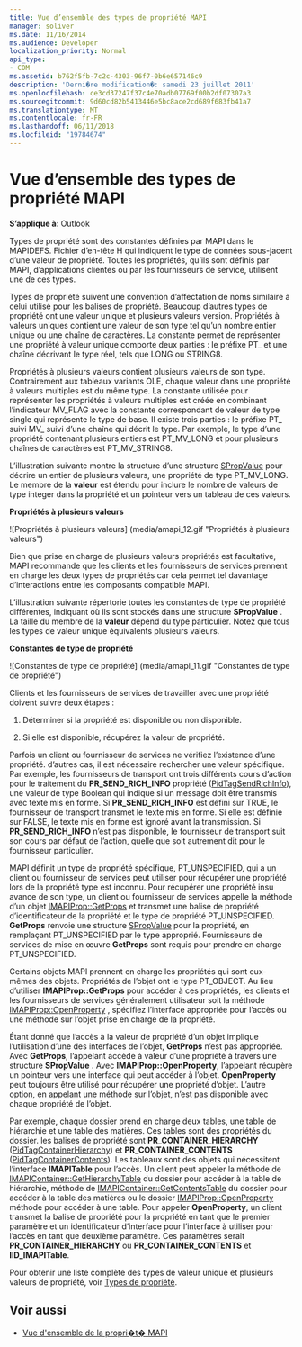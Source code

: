 ```yaml
---
title: Vue d’ensemble des types de propriété MAPI
manager: soliver
ms.date: 11/16/2014
ms.audience: Developer
localization_priority: Normal
api_type:
- COM
ms.assetid: b762f5fb-7c2c-4303-96f7-0b6e657146c9
description: 'Derni�re modification�: samedi 23 juillet 2011'
ms.openlocfilehash: ce3cd37247f37c4e70adb07769f00b2df07307a3
ms.sourcegitcommit: 9d60cd82b5413446e5bc8ace2cd689f683fb41a7
ms.translationtype: MT
ms.contentlocale: fr-FR
ms.lasthandoff: 06/11/2018
ms.locfileid: "19784674"
---
```

# <a name="mapi-property-type-overview"></a>Vue d’ensemble des types de propriété MAPI
  
**S’applique à**: Outlook 
  
Types de propriété sont des constantes définies par MAPI dans le MAPIDEFS. Fichier d’en-tête H qui indiquent le type de données sous-jacent d’une valeur de propriété. Toutes les propriétés, qu’ils sont définis par MAPI, d’applications clientes ou par les fournisseurs de service, utilisent une de ces types. 
  
Types de propriété suivent une convention d’affectation de noms similaire à celui utilisé pour les balises de propriété. Beaucoup d’autres types de propriété ont une valeur unique et plusieurs valeurs version. Propriétés à valeurs uniques contient une valeur de son type tel qu’un nombre entier unique ou une chaîne de caractères. La constante permet de représenter une propriété à valeur unique comporte deux parties : le préfixe PT_ et une chaîne décrivant le type réel, tels que LONG ou STRING8. 
  
Propriétés à plusieurs valeurs contient plusieurs valeurs de son type. Contrairement aux tableaux variants OLE, chaque valeur dans une propriété à valeurs multiples est du même type. La constante utilisée pour représenter les propriétés à valeurs multiples est créée en combinant l’indicateur MV_FLAG avec la constante correspondant de valeur de type single qui représente le type de base. Il existe trois parties : le préfixe PT_ suivi MV_ suivi d’une chaîne qui décrit le type. Par exemple, le type d’une propriété contenant plusieurs entiers est PT_MV_LONG et pour plusieurs chaînes de caractères est PT_MV_STRING8.
  
L’illustration suivante montre la structure d’une structure [SPropValue](spropvalue.md) pour décrire un entier de plusieurs valeurs, une propriété de type PT_MV_LONG. Le membre de la **valeur** est étendu pour inclure le nombre de valeurs de type integer dans la propriété et un pointeur vers un tableau de ces valeurs. 
  
**Propriétés à plusieurs valeurs**
  
![Propriétés à plusieurs valeurs] (media/amapi_12.gif "Propriétés à plusieurs valeurs")
  
Bien que prise en charge de plusieurs valeurs propriétés est facultative, MAPI recommande que les clients et les fournisseurs de services prennent en charge les deux types de propriétés car cela permet tel davantage d’interactions entre les composants compatible MAPI.
  
L’illustration suivante répertorie toutes les constantes de type de propriété différentes, indiquant où ils sont stockés dans une structure **SPropValue** . La taille du membre de la **valeur** dépend du type particulier. Notez que tous les types de valeur unique équivalents plusieurs valeurs. 
  
**Constantes de type de propriété**
  
![Constantes de type de propriété] (media/amapi_11.gif "Constantes de type de propriété")
  
Clients et les fournisseurs de services de travailler avec une propriété doivent suivre deux étapes :
  
1. Déterminer si la propriété est disponible ou non disponible.
    
2. Si elle est disponible, récupérez la valeur de propriété.
    
Parfois un client ou fournisseur de services ne vérifiez l’existence d’une propriété. d’autres cas, il est nécessaire rechercher une valeur spécifique. Par exemple, les fournisseurs de transport ont trois différents cours d’action pour le traitement du **PR\_SEND_RICH_INFO** propriété ([PidTagSendRichInfo](pidtagsendrichinfo-canonical-property.md)), une valeur de type Boolean qui indique si un message doit être transmis avec texte mis en forme. Si **PR\_SEND_RICH_INFO** est défini sur TRUE, le fournisseur de transport transmet le texte mis en forme. Si elle est définie sur FALSE, le texte mis en forme est ignoré avant la transmission. Si **PR_SEND_RICH_INFO** n’est pas disponible, le fournisseur de transport suit son cours par défaut de l’action, quelle que soit autrement dit pour le fournisseur particulier. 
  
MAPI définit un type de propriété spécifique, PT_UNSPECIFIED, qui a un client ou fournisseur de services peut utiliser pour récupérer une propriété lors de la propriété type est inconnu. Pour récupérer une propriété insu avance de son type, un client ou fournisseur de services appelle la méthode d’un objet [IMAPIProp::GetProps](imapiprop-getprops.md) et transmet une balise de propriété d’identificateur de la propriété et le type de propriété PT_UNSPECIFIED. **GetProps** renvoie une structure [SPropValue](spropvalue.md) pour la propriété, en remplaçant PT_UNSPECIFIED par le type approprié. Fournisseurs de services de mise en œuvre **GetProps** sont requis pour prendre en charge PT_UNSPECIFIED. 
  
Certains objets MAPI prennent en charge les propriétés qui sont eux-mêmes des objets. Propriétés de l’objet ont le type PT_OBJECT. Au lieu d’utiliser **IMAPIProp::GetProps** pour accéder à ces propriétés, les clients et les fournisseurs de services généralement utilisateur soit la méthode [IMAPIProp::OpenProperty](imapiprop-openproperty.md) , spécifiez l’interface appropriée pour l’accès ou une méthode sur l’objet prise en charge de la propriété. 
  
Étant donné que l’accès à la valeur de propriété d’un objet implique l’utilisation d’une des interfaces de l’objet, **GetProps** n’est pas appropriée. Avec **GetProps**, l’appelant accède à valeur d’une propriété à travers une structure **SPropValue** . Avec **IMAPIProp::OpenProperty**, l’appelant récupère un pointeur vers une interface qui peut accéder à l’objet. **OpenProperty** peut toujours être utilisé pour récupérer une propriété d’objet. L’autre option, en appelant une méthode sur l’objet, n’est pas disponible avec chaque propriété de l’objet. 
  
Par exemple, chaque dossier prend en charge deux tables, une table de hiérarchie et une table des matières. Ces tables sont des propriétés du dossier. les balises de propriété sont **PR_CONTAINER_HIERARCHY** ([PidTagContainerHierarchy](pidtagcontainerhierarchy-canonical-property.md)) et **PR_CONTAINER_CONTENTS** ([PidTagContainerContents](pidtagcontainercontents-canonical-property.md)). Les tableaux sont des objets qui nécessitent l’interface **IMAPITable** pour l’accès. Un client peut appeler la méthode de [IMAPIContainer::GetHierarchyTable](imapicontainer-gethierarchytable.md) du dossier pour accéder à la table de hiérarchie, méthode de [IMAPIContainer::GetContentsTable](imapicontainer-getcontentstable.md) du dossier pour accéder à la table des matières ou le dossier [IMAPIProp::OpenProperty ](imapiprop-openproperty.md)méthode pour accéder à une table. Pour appeler **OpenProperty**, un client transmet la balise de propriété pour la propriété en tant que le premier paramètre et un identificateur d’interface pour l’interface à utiliser pour l’accès en tant que deuxième paramètre. Ces paramètres serait **PR_CONTAINER_HIERARCHY** ou **PR_CONTAINER_CONTENTS** et **IID_IMAPITable**.
  
Pour obtenir une liste complète des types de valeur unique et plusieurs valeurs de propriété, voir [Types de propriété](property-types.md). 
  
## <a name="see-also"></a>Voir aussi

- [Vue d'ensemble de la propri�t� MAPI](mapi-property-overview.md)

